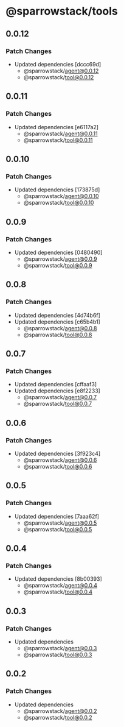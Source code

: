 # @sparrowstack/tools

## 0.0.12

### Patch Changes

- Updated dependencies [dccc69d]
    - @sparrowstack/agent@0.0.12
    - @sparrowstack/tool@0.0.12

## 0.0.11

### Patch Changes

- Updated dependencies [e6117a2]
    - @sparrowstack/agent@0.0.11
    - @sparrowstack/tool@0.0.11

## 0.0.10

### Patch Changes

- Updated dependencies [173875d]
    - @sparrowstack/agent@0.0.10
    - @sparrowstack/tool@0.0.10

## 0.0.9

### Patch Changes

- Updated dependencies [0480490]
    - @sparrowstack/agent@0.0.9
    - @sparrowstack/tool@0.0.9

## 0.0.8

### Patch Changes

- Updated dependencies [4d74b6f]
- Updated dependencies [c65b4b1]
    - @sparrowstack/agent@0.0.8
    - @sparrowstack/tool@0.0.8

## 0.0.7

### Patch Changes

- Updated dependencies [cffaaf3]
- Updated dependencies [e8f2233]
    - @sparrowstack/agent@0.0.7
    - @sparrowstack/tool@0.0.7

## 0.0.6

### Patch Changes

- Updated dependencies [3f923c4]
    - @sparrowstack/agent@0.0.6
    - @sparrowstack/tool@0.0.6

## 0.0.5

### Patch Changes

- Updated dependencies [7aaa62f]
    - @sparrowstack/agent@0.0.5
    - @sparrowstack/tool@0.0.5

## 0.0.4

### Patch Changes

- Updated dependencies [8b00393]
    - @sparrowstack/agent@0.0.4
    - @sparrowstack/tool@0.0.4

## 0.0.3

### Patch Changes

- Updated dependencies
    - @sparrowstack/agent@0.0.3
    - @sparrowstack/tool@0.0.3

## 0.0.2

### Patch Changes

- Updated dependencies
    - @sparrowstack/agent@0.0.2
    - @sparrowstack/tool@0.0.2
